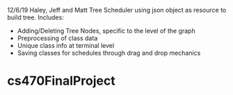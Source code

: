 12/6/19
Haley, Jeff and Matt
Tree Scheduler using json object as resource to build tree. 
Includes:
  - Adding/Deleting Tree Nodes, specific to the level of the graph
  - Preprocessing of class data
  - Unique class info at terminal level
  - Saving classes for schedules through drag and drop mechanics
  
# cs470FinalProject
